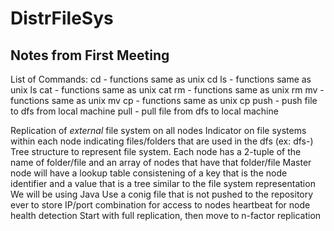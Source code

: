 # DistrFileSys
## Notes from First Meeting
List of Commands:
cd - functions same as unix cd
ls - functions same as unix ls
cat - functions same as unix cat
rm - functions same as unix rm
mv - functions same as unix mv
cp - functions same as unix cp
push - push file to dfs from local machine
pull - pull file from dfs to local machine

Replication of *external* file system on all nodes
Indicator on file systems within each node indicating files/folders that are used in the dfs (ex: dfs-)
Tree structure to represent file system. Each node has a 2-tuple of the name of folder/file and an array of nodes that have that folder/file
Master node will have a lookup table consistening of a key that is the node identifier and a value that is a tree similar to the file system representation
We will be using Java
Use a conig file that is not pushed to the repository ever to store IP/port combination for access to nodes
heartbeat for node health detection
Start with full replication, then move to n-factor replication
